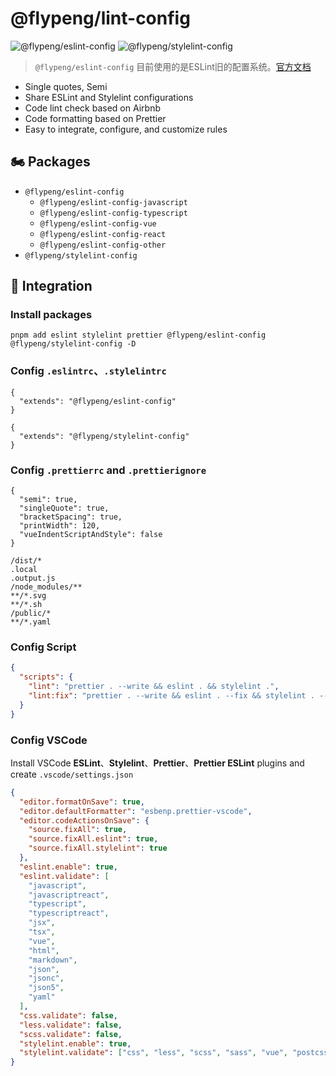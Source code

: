 # @flypeng/lint-config

![@flypeng/eslint-config](https://img.shields.io/npm/v/%40flypeng%2Feslint-config?style=plastic&logo=npm&label=%40flypeng%2Feslint-config&link=https%3A%2F%2Fwww.npmjs.com%2Fpackage%2F%40flypeng%2Feslint-config) ![@flypeng/stylelint-config](https://img.shields.io/npm/v/%40flypeng%2Fstylelint-config?style=plastic&logo=npm&label=%40flypeng%2Fstylelint-config&link=https%3A%2F%2Fwww.npmjs.com%2Fpackage%2F%40flypeng%2Fstylelint-config)

> `@flypeng/eslint-config` 目前使用的是ESLint旧的配置系统。[官方文档](https://eslint.org/docs/latest/use/configure/configuration-files)

- Single quotes, Semi
- Share ESLint and Stylelint configurations
- Code lint check based on Airbnb
- Code formatting based on Prettier
- Easy to integrate, configure, and customize rules

## 🏍️ Packages

- `@flypeng/eslint-config`
  - `@flypeng/eslint-config-javascript`
  - `@flypeng/eslint-config-typescript`
  - `@flypeng/eslint-config-vue`
  - `@flypeng/eslint-config-react`
  - `@flypeng/eslint-config-other`
- `@flypeng/stylelint-config`

## 🏃 Integration

### Install packages

`pnpm add eslint stylelint prettier @flypeng/eslint-config @flypeng/stylelint-config -D`

### Config `.eslintrc`、`.stylelintrc`

```
{
  "extends": "@flypeng/eslint-config"
}
```

```
{
  "extends": "@flypeng/stylelint-config"
}
```

### Config `.prettierrc` and `.prettierignore`

```
{
  "semi": true,
  "singleQuote": true,
  "bracketSpacing": true,
  "printWidth": 120,
  "vueIndentScriptAndStyle": false
}
```

```
/dist/*
.local
.output.js
/node_modules/**
**/*.svg
**/*.sh
/public/*
**/*.yaml
```

### Config Script

```json
{
  "scripts": {
    "lint": "prettier . --write && eslint . && stylelint .",
    "lint:fix": "prettier . --write && eslint . --fix && stylelint . --fix"
  }
}
```

### Config VSCode

Install VSCode **ESLint**、**Stylelint**、**Prettier**、**Prettier ESLint** plugins and create `.vscode/settings.json`

```json
{
  "editor.formatOnSave": true,
  "editor.defaultFormatter": "esbenp.prettier-vscode",
  "editor.codeActionsOnSave": {
    "source.fixAll": true,
    "source.fixAll.eslint": true,
    "source.fixAll.stylelint": true
  },
  "eslint.enable": true,
  "eslint.validate": [
    "javascript",
    "javascriptreact",
    "typescript",
    "typescriptreact",
    "jsx",
    "tsx",
    "vue",
    "html",
    "markdown",
    "json",
    "jsonc",
    "json5",
    "yaml"
  ],
  "css.validate": false,
  "less.validate": false,
  "scss.validate": false,
  "stylelint.enable": true,
  "stylelint.validate": ["css", "less", "scss", "sass", "vue", "postcss"]
}
```
